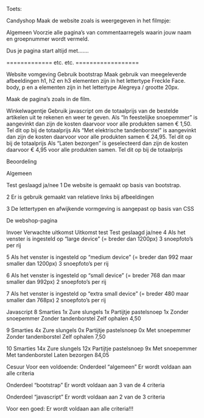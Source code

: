 Toets:


 Candyshop
 Maak de website zoals is weergegeven in het filmpje:


 Algemeen
 Voorzie alle pagina’s van commentaarregels waarin jouw naam en groepnummer wordt vermeld.

 Dus je pagina start altijd met…….

 <!--
 * naam: hiero komtjouwnaam
 * groep: 6a
 * datum: 17-12-2016
 -->

 <!DOCTYPE html>
 <html lang="en">
   <head>
     <meta charset="utf-8">

 ============= etc. etc. ==================

 </html>

 Website vomgeving
 Gebruik bootstrap
 Maak gebruik van meegeleverde afbeeldingen
 h1, h2 en h3 elementen zijn in het lettertype Freckle Face.
 body, p en a elementen zijn in het lettertype Alegreya / grootte 20px.

 Maak de pagina’s zoals in de film.

 Winkelwagentje
 Gebruik javascript om de totaalprijs van de bestelde artikelen uit te rekenen en weer te geven.
 Als “In feestelijke snoepemmer” is aangevinkt dan zijn de kosten daarvoor voor alle produkten samen € 1,50. Tel dit op bij de totaalprijs
 Als “Met elektrische tandenborstel” is aangevinkt dan zijn de kosten daarvoor voor alle produkten samen € 24,95. Tel dit op bij de totaalprijs
 Als “Laten bezorgen” is geselecteerd dan zijn de kosten daarvoor € 4,95 voor alle produkten samen. Tel dit op bij de totaalprijs



 Beoordeling

 Algemeen




 Test geslaagd ja/nee
 1
 De website is gemaakt op basis van bootstrap.


 2
 Er is gebruik gemaakt van relatieve links bij afbeeldingen


 3
 De lettertypen en afwijkende vormgeving is aangepast op basis van CSS



 De webshop-pagina


 Invoer
 Verwachte uitkomst
 Uitkomst test
 Test geslaagd ja/nee
 4
 Als het venster is ingesteld op “large device” (= breder dan 1200px)
 3 snoepfoto’s per rij




 5
 Als het venster is ingesteld op “medium device” (= breder dan 992 maar smaller dan 1200px)
 3 snoepfoto’s per rij



 6
 Als het venster is ingesteld op “small device” (= breder 768 dan maar smaller dan 992px)
 2 snoepfoto’s per rij

 7
 Als het venster is ingesteld op “extra small device” (= breder 480 maar smaller dan 768px)
 2 snoepfoto’s per rij


 Javascript
 8
 Smarties 1x
 Zure slungels 1x
 Partijtje pastelsnoep 1x
 Zonder snoepemmer
 Zonder tandenborstel
 Zelf ophalen
 4,50

 9
 Smarties 4x
 Zure slungels 0x
 Partijtje pastelsnoep 0x
 Met snoepemmer
 Zonder tandenborstel
 Zelf ophalen
 7,50

 10
 Smarties 14x
 Zure slungels 12x
 Partijtje pastelsnoep 9x
 Met snoepemmer
 Met tandenborstel
 Laten bezorgen
 84,05

 Cesuur
 Voor een voldoende:
 Onderdeel “algemeen”
 Er wordt voldaan aan alle criteria

 Onderdeel “bootstrap”
 Er wordt voldaan aan 3 van de 4 criteria

 Onderdeel “javascript”
 Er wordt voldaan aan 2 van de 3 criteria

 Voor een goed:
 Er wordt voldaan aan alle criteria!!!

